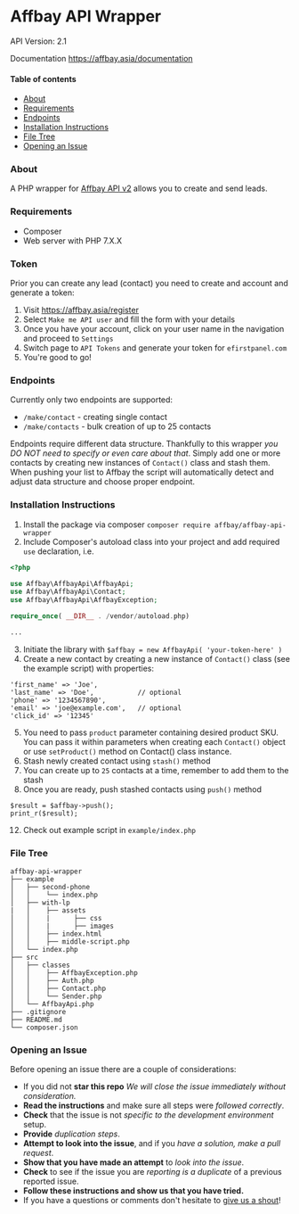 #   Affbay API Wrapper
API Version: 2.1

Documentation https://affbay.asia/documentation

#### Table of contents
- [About](#about)
- [Requirements](#requirements)
- [Endpoints](#endpoints)
- [Installation Instructions](#installation-instructions)
- [File Tree](#file-tree)
- [Opening an Issue](#opening-an-issue)

### About
A PHP wrapper for [Affbay API v2](https://affbay.asia) allows you to create and send leads.

### Requirements
* Composer
* Web server with PHP 7.X.X

### Token
Prior you can create any lead (contact) you need to create and account and generate a token:

1. Visit https://affbay.asia/register
2. Select ```Make me API user``` and fill the form with your details
3. Once you have your account, click on your user name in the navigation and proceed to ```Settings```
4. Switch page to ```API Tokens``` and generate your token for ```efirstpanel.com```
5. You're good to go!

### Endpoints
Currently only two endpoints are supported:

* ```/make/contact``` - creating single contact
* ```/make/contacts``` - bulk creation of up to 25 contacts

Endpoints require different data structure. Thankfully to this wrapper *you DO NOT need to specify or even care about that*. Simply add one or more contacts by creating new instances of ```Contact()``` class and stash them. When pushing your list to Affbay the script will automatically detect and adjust data structure and choose proper endpoint.

### Installation Instructions
1. Install the package via composer `composer require affbay/affbay-api-wrapper`
2. Include Composer's autoload class into your project and add required ```use``` declaration, i.e.
```php
<?php

use Affbay\AffbayApi\AffbayApi;
use Affbay\AffbayApi\Contact;
use Affbay\AffbayApi\AffbayException;

require_once( __DIR__ . /vendor/autoload.php)

...
```
3. Initiate the library with ```$affbay = new AffbayApi( 'your-token-here' )```
4. Create a new contact by creating a new instance of ```Contact()``` class (see the example script) with properties:
```        
'first_name' => 'Joe',
'last_name' => 'Doe',           // optional
'phone' => '1234567890',
'email' => 'joe@example.com',   // optional
'click_id' => '12345'
```
5. You need to pass `product` parameter containing desired product SKU. You can pass it within parameters when creating each ```Contact()``` object or use ```setProduct()``` method on Contact() class instance.
5. Stash newly created contact using ```stash()``` method
6. You can create up to ```25``` contacts at a time, remember to add them to the stash
6. Once you are ready, push stashed contacts using ```push()``` method
```
$result = $affbay->push();
print_r($result);
```
12. Check out example script in ```example/index.php```

### File Tree
```
affbay-api-wrapper
├── example
│   ├── second-phone
│   │    └── index.php
│   ├── with-lp
|   │    ├── assets
│   │    |      ├── css
│   │    |      ├── images
│   │    ├── index.html
│   │    ├── middle-script.php
│   └── index.php
├── src
│   ├── classes
│   │    ├── AffbayException.php
│   │    ├── Auth.php
│   │    ├── Contact.php
│   │    └── Sender.php
│   └── AffbayApi.php
├── .gitignore
├── README.md
└── composer.json
```

### Opening an Issue
Before opening an issue there are a couple of considerations:
* If you did not **star this repo** *We will close the issue immediately without consideration.*
* **Read the instructions** and make sure all steps were *followed correctly*.
* **Check** that the issue is not *specific to the development environment* setup.
* **Provide** *duplication steps*.
* **Attempt to look into the issue**, and if you *have a solution, make a pull request*.
* **Show that you have made an attempt** to *look into the issue*.
* **Check** to see if the issue you are *reporting is a duplicate* of a previous reported issue.
* **Follow these instructions and show us that you have tried.**
* If you have a questions or comments don't hesitate to [give us a shout](https://affbay.asia/contact)!
